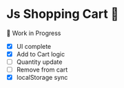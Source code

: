 # Js Shopping Cart 🛒

🚧 Work in Progress

- [x] UI complete
- [x] Add to Cart logic
- [ ] Quantity update
- [ ] Remove from cart
- [x] localStorage sync
